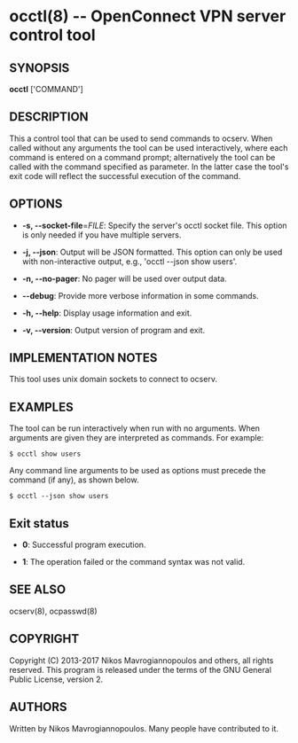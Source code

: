 # occtl(8) -- OpenConnect VPN server control tool


## SYNOPSIS

**occtl** ['COMMAND']


## DESCRIPTION

This a control tool that can be used to send commands to ocserv. When
called without any arguments the tool can be used interactively, where
each command is entered on a command prompt; alternatively the tool
can be called with the command specified as parameter. In the latter
case the tool's exit code will reflect the successful execution of
the command.

## OPTIONS

  * **-s, --socket-file**=_FILE_:
    Specify the server's occtl socket file.
    This option is only needed if you have multiple servers.

  * **-j, --json**:
    Output will be JSON formatted. This option can only be used with  non-interactive  output,
    e.g.,  'occtl  --json show users'.

  * **-n, --no-pager**:
    No pager will be used over output data.

  * **--debug**:
    Provide more verbose information in some commands.

  * **-h, --help**:
    Display usage information and exit.

  * **-v, --version**:
    Output version of program and exit.

## IMPLEMENTATION NOTES
This tool uses unix domain sockets to connect to ocserv.


## EXAMPLES
The tool can be run interactively when run with no arguments. When arguments are given they are
interpreted as commands. For example:

    $ occtl show users

Any command line arguments to be used as options must precede the command (if any), as shown
below.

    $ occtl --json show users

## Exit status

  * **0**:
    Successful program execution.

  * **1**:
    The operation failed or the command syntax was not valid.


## SEE ALSO

ocserv(8), ocpasswd(8)

## COPYRIGHT
Copyright (C) 2013-2017 Nikos Mavrogiannopoulos and others, all rights reserved.
This program is released under the terms of the GNU General Public License, version 2.

## AUTHORS

Written by Nikos Mavrogiannopoulos. Many people have
contributed to it.
